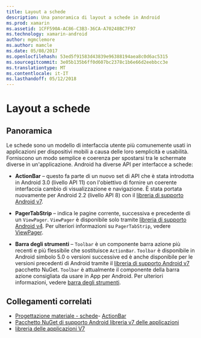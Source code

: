 ```yaml
---
title: Layout a schede
description: Una panoramica di layout a schede in Android
ms.prod: xamarin
ms.assetid: 1CFF590A-AC86-C3B3-36CA-A70248BC7F97
ms.technology: xamarin-android
author: mgmclemore
ms.author: mamcle
ms.date: 05/08/2017
ms.openlocfilehash: 53ed5f91583d43839e96388194aea8c0d6ac5315
ms.sourcegitcommit: 3e05b135b6ff0d607bc2378c1b6e66d2eebbcc3e
ms.translationtype: MT
ms.contentlocale: it-IT
ms.lasthandoff: 05/12/2018
---
```

# <a name="tabbed-layouts"></a>Layout a schede


## <a name="overview"></a>Panoramica

Le schede sono un modello di interfaccia utente più comunemente usati in applicazioni per dispositivi mobili a causa delle loro semplicità e usabilità. Forniscono un modo semplice e coerenza per spostarsi tra le schermate diverse in un'applicazione. Android ha diverse API per interfacce a schede: 

-   **ActionBar** &ndash; questo fa parte di un nuovo set di API che è stata introdotta in Android 3.0 (livello API 11) con l'obiettivo di fornire un coerente interfaccia cambio di visualizzazione e navigazione. È stata portata nuovamente per Android 2.2 (livello API 8) con il [libreria di supporto Android v7](https://www.nuget.org/packages/Xamarin.Android.Support.v7.AppCompat/). 

-   **PagerTabStrip** &ndash; indica le pagine corrente, successiva e precedente di un `ViewPager`. `ViewPager` è disponibile solo tramite [libreria di supporto Android v4](https://www.nuget.org/packages/Xamarin.Android.Support.v4/).
     Per ulteriori informazioni su `PagerTabStrip`, vedere [ViewPager](~/android/user-interface/controls/view-pager/index.md).

-   **Barra degli strumenti** &ndash; `Toolbar` è un componente barra azione più recenti e più flessibile che sostituisce `ActionBar`. `Toolbar` è disponibile in Android simbolo 5.0 o versioni successive ed è anche disponibile per le versioni precedenti di Android tramite il [libreria di supporto Android v7](https://www.nuget.org/packages/Xamarin.Android.Support.v7.AppCompat/) pacchetto NuGet. 
    `Toolbar` è attualmente il componente della barra azione consigliata da usare in App per Android.
    Per ulteriori informazioni, vedere [barra degli strumenti](~/android/user-interface/controls/tool-bar/index.md). 



## <a name="related-links"></a>Collegamenti correlati

- [Progettazione materiale - schede](https://material.io/guidelines/components/tabs.html)- [ActionBar](http://developer.android.com/guide/topics/ui/actionbar.html)
- [Pacchetto NuGet di supporto Android libreria v7 delle applicazioni](https://www.nuget.org/packages/Xamarin.Android.Support.v7.AppCompat/)
- [libreria delle applicazioni V7](http://developer.android.com/tools/support-library/features.html#v7-appcompat)
